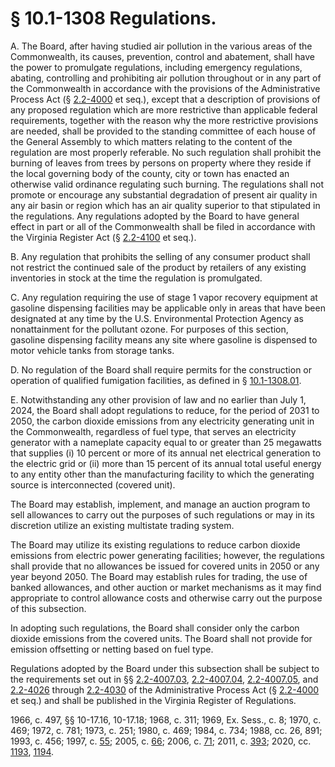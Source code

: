 # § 10.1-1308 Regulations.

<p>A. The Board, after having studied air pollution in the various areas of the Commonwealth, its causes, prevention, control and abatement, shall have the power to promulgate regulations, including emergency regulations, abating, controlling and prohibiting air pollution throughout or in any part of the Commonwealth in accordance with the provisions of the Administrative Process Act (§ <a href='/vacode/2.2-4000/'>2.2-4000</a> et seq.), except that a description of provisions of any proposed regulation which are more restrictive than applicable federal requirements, together with the reason why the more restrictive provisions are needed, shall be provided to the standing committee of each house of the General Assembly to which matters relating to the content of the regulation are most properly referable. No such regulation shall prohibit the burning of leaves from trees by persons on property where they reside if the local governing body of the county, city or town has enacted an otherwise valid ordinance regulating such burning. The regulations shall not promote or encourage any substantial degradation of present air quality in any air basin or region which has an air quality superior to that stipulated in the regulations. Any regulations adopted by the Board to have general effect in part or all of the Commonwealth shall be filed in accordance with the Virginia Register Act (§ <a href='/vacode/2.2-4100/'>2.2-4100</a> et seq.).</p><p>B. Any regulation that prohibits the selling of any consumer product shall not restrict the continued sale of the product by retailers of any existing inventories in stock at the time the regulation is promulgated.</p><p>C. Any regulation requiring the use of stage 1 vapor recovery equipment at gasoline dispensing facilities may be applicable only in areas that have been designated at any time by the U.S. Environmental Protection Agency as nonattainment for the pollutant ozone. For purposes of this section, gasoline dispensing facility means any site where gasoline is dispensed to motor vehicle tanks from storage tanks.</p><p>D. No regulation of the Board shall require permits for the construction or operation of qualified fumigation facilities, as defined in § <a href='/vacode/10.1-1308.01/'>10.1-1308.01</a>.</p><p>E. Notwithstanding any other provision of law and no earlier than July 1, 2024, the Board shall adopt regulations to reduce, for the period of 2031 to 2050, the carbon dioxide emissions from any electricity generating unit in the Commonwealth, regardless of fuel type, that serves an electricity generator with a nameplate capacity equal to or greater than 25 megawatts that supplies (i) 10 percent or more of its annual net electrical generation to the electric grid or (ii) more than 15 percent of its annual total useful energy to any entity other than the manufacturing facility to which the generating source is interconnected (covered unit).</p><p>The Board may establish, implement, and manage an auction program to sell allowances to carry out the purposes of such regulations or may in its discretion utilize an existing multistate trading system.</p><p>The Board may utilize its existing regulations to reduce carbon dioxide emissions from electric power generating facilities; however, the regulations shall provide that no allowances be issued for covered units in 2050 or any year beyond 2050. The Board may establish rules for trading, the use of banked allowances, and other auction or market mechanisms as it may find appropriate to control allowance costs and otherwise carry out the purpose of this subsection.</p><p>In adopting such regulations, the Board shall consider only the carbon dioxide emissions from the covered units. The Board shall not provide for emission offsetting or netting based on fuel type.</p><p>Regulations adopted by the Board under this subsection shall be subject to the requirements set out in §§ <a href='/vacode/2.2-4007.03/'>2.2-4007.03</a>, <a href='/vacode/2.2-4007.04/'>2.2-4007.04</a>, <a href='/vacode/2.2-4007.05/'>2.2-4007.05</a>, and <a href='/vacode/2.2-4026/'>2.2-4026</a> through <a href='/vacode/2.2-4030/'>2.2-4030</a> of the Administrative Process Act (§ <a href='/vacode/2.2-4000/'>2.2-4000</a> et seq.) and shall be published in the Virginia Register of Regulations.</p><p>1966, c. 497, §§ 10-17.16, 10-17.18; 1968, c. 311; 1969, Ex. Sess., c. 8; 1970, c. 469; 1972, c. 781; 1973, c. 251; 1980, c. 469; 1984, c. 734; 1988, cc. 26, 891; 1993, c. 456; 1997, c. <a href='http://lis.virginia.gov/cgi-bin/legp604.exe?971+ful+CHAP0055'>55</a>; 2005, c. <a href='http://lis.virginia.gov/cgi-bin/legp604.exe?051+ful+CHAP0066'>66</a>; 2006, c. <a href='http://lis.virginia.gov/cgi-bin/legp604.exe?061+ful+CHAP0071'>71</a>; 2011, c. <a href='http://lis.virginia.gov/cgi-bin/legp604.exe?111+ful+CHAP0393'>393</a>; 2020, cc. <a href='http://lis.virginia.gov/cgi-bin/legp604.exe?201+ful+CHAP1193'>1193</a>, <a href='http://lis.virginia.gov/cgi-bin/legp604.exe?201+ful+CHAP1194'>1194</a>.</p>